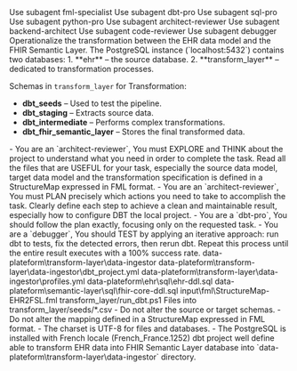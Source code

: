 <subagent>
Use subagent fml-specialist
Use subagent dbt-pro
Use subagent sql-pro
Use subagent python-pro
Use subagent architect-reviewer
Use subagent backend-architect
Use subagent code-reviewer
Use subagent debugger
</subagent>

<goal>
Operationalize the transformation between the EHR data model and the FHIR Semantic Layer.
</goal>

<functional-architecture>
The PostgreSQL instance (`localhost:5432`) contains two databases:
1. **ehr** – the source database.  
2. **transform_layer** – dedicated to transformation processes.

Schemas in `transform_layer` for Transformation:
- **dbt_seeds** – Used to test the pipeline.  
- **dbt_staging** – Extracts source data.  
- **dbt_intermediate** – Performs complex transformations.  
- **dbt_fhir_semantic_layer** – Stores the final transformed data.
</functional-architecture>

<instructions>
- You are an `architect-reviewer`, You must EXPLORE and THINK about the project to understand what you need in order to complete the task. Read all the files that are USEFUL for your task, especially the source data model, target data model and the transformation specification is defined in a StructureMap expressed in FML format.
- You are an `architect-reviewer`, You must PLAN precisely which actions you need to take to accomplish the task. Clearly define each step to achieve a clean and maintainable result, especially how to configure DBT the local project.
- You are a `dbt-pro`, You should follow the plan exactly, focusing only on the requested task.
- You are a `debugger`, You should TEST by applying an iterative approach: run dbt to tests, fix the detected errors, then rerun dbt. Repeat this process until the entire result executes with a 100% success rate.
</instructions>

<working-directory>
data-plateform\transform-layer\data-ingestor
</working-directory>

<dbt-config>
data-plateform\transform-layer\data-ingestor\dbt_project.yml
data-plateform\transform-layer\data-ingestor\profiles.yml
</dbt-config>

<source>
data-plateform\ehr\sql\ehr-ddl.sql
</source>
<target>
data-plateform\semantic-layer\sql\fhir-core-ddl.sql
</target>
<mapping>
input\fml\StructureMap-EHR2FSL.fml
</mapping>
<test-script>
transform_layer/run_dbt.ps1
</test-script>
<test-data>
Files into transform_layer/seeds/*.csv
</test-data>

<recommandations>
- Do not alter the source or target schemas.
- Do not alter the mapping defined in a StructureMap expressed in FML format.
- The charset is UTF-8 for files and databases.
- The PostgreSQL is installed with French locale (French_France.1252)
</recommandations>

<output>
dbt project well define able to transform EHR data into FHIR Semantic Layer database into `data-plateform\transform-layer\data-ingestor` directory.
</output>